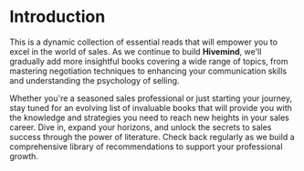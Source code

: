 # Introduction

This is a dynamic collection of essential reads that will empower you to excel in the world of sales. As we continue to build **Hivemind**, we'll gradually add more insightful books covering a wide range of topics, from mastering negotiation techniques to enhancing your communication skills and understanding the psychology of selling.

Whether you're a seasoned sales professional or just starting your journey, stay tuned for an evolving list of invaluable books that will provide you with the knowledge and strategies you need to reach new heights in your sales career. Dive in, expand your horizons, and unlock the secrets to sales success through the power of literature. Check back regularly as we build a comprehensive library of recommendations to support your professional growth.